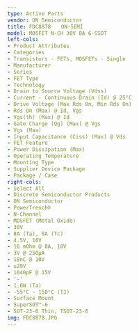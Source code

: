 ```yaml
---
type: Active Parts
vendor: ON Semiconductor
title: FDC8878　　ON-SEMI
model: MOSFET N-CH 30V 8A 6-SSOT
left-cols:
- Product Attributes
- Categories
- Transistors - FETs, MOSFETs - Single
- Manufacturer
- Series
- FET Type
- Technology
- Drain to Source Voltage (Vdss)
- Current - Continuous Drain (Id) @ 25°C
- Drive Voltage (Max Rds On, Min Rds On)
- Rds On (Max) @ Id, Vgs
- Vgs(th) (Max) @ Id
- Gate Charge (Qg) (Max) @ Vgs
- Vgs (Max)
- Input Capacitance (Ciss) (Max) @ Vds
- FET Feature
- Power Dissipation (Max)
- Operating Temperature
- Mounting Type
- Supplier Device Package
- Package / Case
right-cols:
- Select All
- Discrete Semiconductor Products
- ON Semiconductor
- PowerTrench®
- N-Channel
- MOSFET (Metal Oxide)
- 30V
- 8A (Ta), 8A (Tc)
- 4.5V, 10V
- 16 mOhm @ 8A, 10V
- 3V @ 250µA
- 18nC @ 10V
- ±20V
- 1040pF @ 15V
- '-'
- 1.6W (Ta)
- -55°C ~ 150°C (TJ)
- Surface Mount
- SuperSOT™-6
- SOT-23-6 Thin, TSOT-23-6
img: FDC8878.JPG
---
```

